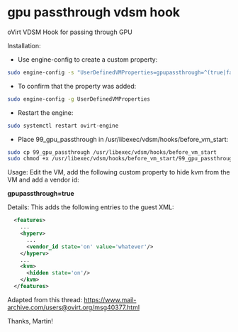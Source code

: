 gpu passthrough vdsm hook
=================================
oVirt VDSM Hook for passing through GPU

Installation:
* Use engine-config to create a custom property:

```bash
sudo engine-config -s "UserDefinedVMProperties=gpupassthrough=^(true|false)$"
```

* To confirm that the property was added:

```bash
sudo engine-config -g UserDefinedVMProperties
```

* Restart the engine:

```bash
sudo systemctl restart ovirt-engine
```

* Place 99_gpu_passthrough in /usr/libexec/vdsm/hooks/before_vm_start:

```bash
sudo cp 99_gpu_passthrough /usr/libexec/vdsm/hooks/before_vm_start
sudo chmod +x /usr/libexec/vdsm/hooks/before_vm_start/99_gpu_passthrough
```

Usage:
Edit the VM, add the following custom property to hide kvm from the VM and add a vendor id:

**gpupassthrough=true**

Details:
This adds the following entries to the guest XML:

```xml
  <features>
    ...
    <hyperv>
      ...
      <vendor_id state='on' value='whatever'/>
    </hyperv>
    ...
    <kvm>
      <hidden state='on'/>
    </kvm>
  </features>
```

Adapted from this thread:
https://www.mail-archive.com/users@ovirt.org/msg40377.html

Thanks, Martin!

